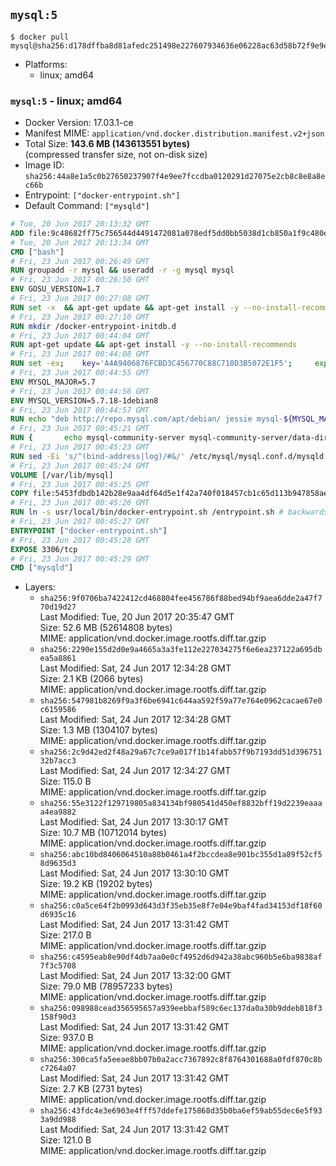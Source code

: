 ## `mysql:5`

```console
$ docker pull mysql@sha256:d178dffba8d81afedc251498e227607934636e06228ac63d58b72f9e9ec271a6
```

-	Platforms:
	-	linux; amd64

### `mysql:5` - linux; amd64

-	Docker Version: 17.03.1-ce
-	Manifest MIME: `application/vnd.docker.distribution.manifest.v2+json`
-	Total Size: **143.6 MB (143613551 bytes)**  
	(compressed transfer size, not on-disk size)
-	Image ID: `sha256:44a8e1a5c0b27650237907f4e9ee7fccdba0120291d27075e2cb8c8e8a8ec66b`
-	Entrypoint: `["docker-entrypoint.sh"]`
-	Default Command: `["mysqld"]`

```dockerfile
# Tue, 20 Jun 2017 20:13:32 GMT
ADD file:9c48682ff75c756544d4491472081a078edf5dd0bb5038d1cb850a1f9c480e3e in / 
# Tue, 20 Jun 2017 20:13:34 GMT
CMD ["bash"]
# Fri, 23 Jun 2017 00:26:49 GMT
RUN groupadd -r mysql && useradd -r -g mysql mysql
# Fri, 23 Jun 2017 00:26:50 GMT
ENV GOSU_VERSION=1.7
# Fri, 23 Jun 2017 00:27:08 GMT
RUN set -x 	&& apt-get update && apt-get install -y --no-install-recommends ca-certificates wget && rm -rf /var/lib/apt/lists/* 	&& wget -O /usr/local/bin/gosu "https://github.com/tianon/gosu/releases/download/$GOSU_VERSION/gosu-$(dpkg --print-architecture)" 	&& wget -O /usr/local/bin/gosu.asc "https://github.com/tianon/gosu/releases/download/$GOSU_VERSION/gosu-$(dpkg --print-architecture).asc" 	&& export GNUPGHOME="$(mktemp -d)" 	&& gpg --keyserver ha.pool.sks-keyservers.net --recv-keys B42F6819007F00F88E364FD4036A9C25BF357DD4 	&& gpg --batch --verify /usr/local/bin/gosu.asc /usr/local/bin/gosu 	&& rm -r "$GNUPGHOME" /usr/local/bin/gosu.asc 	&& chmod +x /usr/local/bin/gosu 	&& gosu nobody true 	&& apt-get purge -y --auto-remove ca-certificates wget
# Fri, 23 Jun 2017 00:27:10 GMT
RUN mkdir /docker-entrypoint-initdb.d
# Fri, 23 Jun 2017 00:44:04 GMT
RUN apt-get update && apt-get install -y --no-install-recommends 		pwgen 		openssl 		perl 	&& rm -rf /var/lib/apt/lists/*
# Fri, 23 Jun 2017 00:44:08 GMT
RUN set -ex; 	key='A4A9406876FCBD3C456770C88C718D3B5072E1F5'; 	export GNUPGHOME="$(mktemp -d)"; 	gpg --keyserver ha.pool.sks-keyservers.net --recv-keys "$key"; 	gpg --export "$key" > /etc/apt/trusted.gpg.d/mysql.gpg; 	rm -r "$GNUPGHOME"; 	apt-key list > /dev/null
# Fri, 23 Jun 2017 00:44:55 GMT
ENV MYSQL_MAJOR=5.7
# Fri, 23 Jun 2017 00:44:56 GMT
ENV MYSQL_VERSION=5.7.18-1debian8
# Fri, 23 Jun 2017 00:44:57 GMT
RUN echo "deb http://repo.mysql.com/apt/debian/ jessie mysql-${MYSQL_MAJOR}" > /etc/apt/sources.list.d/mysql.list
# Fri, 23 Jun 2017 00:45:21 GMT
RUN { 		echo mysql-community-server mysql-community-server/data-dir select ''; 		echo mysql-community-server mysql-community-server/root-pass password ''; 		echo mysql-community-server mysql-community-server/re-root-pass password ''; 		echo mysql-community-server mysql-community-server/remove-test-db select false; 	} | debconf-set-selections 	&& apt-get update && apt-get install -y mysql-server="${MYSQL_VERSION}" && rm -rf /var/lib/apt/lists/* 	&& rm -rf /var/lib/mysql && mkdir -p /var/lib/mysql /var/run/mysqld 	&& chown -R mysql:mysql /var/lib/mysql /var/run/mysqld 	&& chmod 777 /var/run/mysqld
# Fri, 23 Jun 2017 00:45:23 GMT
RUN sed -Ei 's/^(bind-address|log)/#&/' /etc/mysql/mysql.conf.d/mysqld.cnf 	&& echo '[mysqld]\nskip-host-cache\nskip-name-resolve' > /etc/mysql/conf.d/docker.cnf
# Fri, 23 Jun 2017 00:45:24 GMT
VOLUME [/var/lib/mysql]
# Fri, 23 Jun 2017 00:45:25 GMT
COPY file:5453fdbdb142b28e9aa4df64d5e1f42a740f018457cb1c65d113b947858ae314 in /usr/local/bin/ 
# Fri, 23 Jun 2017 00:45:26 GMT
RUN ln -s usr/local/bin/docker-entrypoint.sh /entrypoint.sh # backwards compat
# Fri, 23 Jun 2017 00:45:27 GMT
ENTRYPOINT ["docker-entrypoint.sh"]
# Fri, 23 Jun 2017 00:45:28 GMT
EXPOSE 3306/tcp
# Fri, 23 Jun 2017 00:45:29 GMT
CMD ["mysqld"]
```

-	Layers:
	-	`sha256:9f0706ba7422412cd468804fee456786f88bed94bf9aea6dde2a47f770d19d27`  
		Last Modified: Tue, 20 Jun 2017 20:35:47 GMT  
		Size: 52.6 MB (52614808 bytes)  
		MIME: application/vnd.docker.image.rootfs.diff.tar.gzip
	-	`sha256:2290e155d2d0e9a4665a3a3fe112e227034275f6e6ea237122a695dbea5a8861`  
		Last Modified: Sat, 24 Jun 2017 12:34:28 GMT  
		Size: 2.1 KB (2066 bytes)  
		MIME: application/vnd.docker.image.rootfs.diff.tar.gzip
	-	`sha256:547981b8269f9a3f6be6941c644aa592f59a77e764e0962cacae67e0c6159586`  
		Last Modified: Sat, 24 Jun 2017 12:34:28 GMT  
		Size: 1.3 MB (1304107 bytes)  
		MIME: application/vnd.docker.image.rootfs.diff.tar.gzip
	-	`sha256:2c9d42ed2f48a29a67c7ce9a017f1b14fabb57f9b7193dd51d39675132b7acc3`  
		Last Modified: Sat, 24 Jun 2017 12:34:27 GMT  
		Size: 115.0 B  
		MIME: application/vnd.docker.image.rootfs.diff.tar.gzip
	-	`sha256:55e3122f129719805a834134bf980541d450ef8832bff19d2239eaaaa4ea9882`  
		Last Modified: Sat, 24 Jun 2017 13:30:17 GMT  
		Size: 10.7 MB (10712014 bytes)  
		MIME: application/vnd.docker.image.rootfs.diff.tar.gzip
	-	`sha256:abc10bd8406064510a88b0461a4f2bccdea8e901bc355d1a89f52cf58d9635d3`  
		Last Modified: Sat, 24 Jun 2017 13:30:10 GMT  
		Size: 19.2 KB (19202 bytes)  
		MIME: application/vnd.docker.image.rootfs.diff.tar.gzip
	-	`sha256:c0a5ce64f2b0993d643d3f35eb35e8f7e04e9baf4fad34153df18f60d6935c16`  
		Last Modified: Sat, 24 Jun 2017 13:31:42 GMT  
		Size: 217.0 B  
		MIME: application/vnd.docker.image.rootfs.diff.tar.gzip
	-	`sha256:c4595eab8e90df4db7aa0e0cf4952d6d942a38abc960b5e6ba9838af7f3c5708`  
		Last Modified: Sat, 24 Jun 2017 13:32:00 GMT  
		Size: 79.0 MB (78957233 bytes)  
		MIME: application/vnd.docker.image.rootfs.diff.tar.gzip
	-	`sha256:098988cead356595657a939eebbaf589c6ec137da0a30b9ddeb818f3158f90d3`  
		Last Modified: Sat, 24 Jun 2017 13:31:42 GMT  
		Size: 937.0 B  
		MIME: application/vnd.docker.image.rootfs.diff.tar.gzip
	-	`sha256:300ca5fa5eeae8bb07b0a2acc7367892c8f8764301688a0fdf870c8bc7264a07`  
		Last Modified: Sat, 24 Jun 2017 13:31:42 GMT  
		Size: 2.7 KB (2731 bytes)  
		MIME: application/vnd.docker.image.rootfs.diff.tar.gzip
	-	`sha256:43fdc4e3e6903e4fff57ddefe175868d35b0ba6ef59ab55dec6e5f933a9dd988`  
		Last Modified: Sat, 24 Jun 2017 13:31:42 GMT  
		Size: 121.0 B  
		MIME: application/vnd.docker.image.rootfs.diff.tar.gzip
